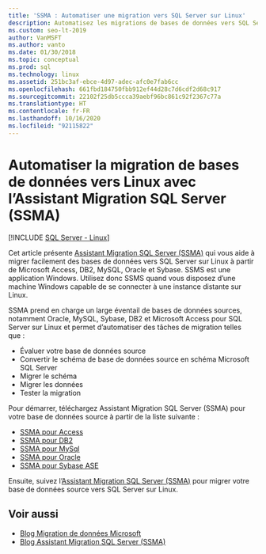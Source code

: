 ```yaml
---
title: 'SSMA : Automatiser une migration vers SQL Server sur Linux'
description: Automatisez les migrations de bases de données vers SQL Server sur Linux à l’aide de l’Assistant Migration SQL Server (SSMA, SQL Server Migration Assistant) pour Microsoft Access, DB2, MySQL, Oracle et Sybase.
ms.custom: seo-lt-2019
author: VanMSFT
ms.author: vanto
ms.date: 01/30/2018
ms.topic: conceptual
ms.prod: sql
ms.technology: linux
ms.assetid: 251bc3af-ebce-4d97-adec-afc0e7fab6cc
ms.openlocfilehash: 661fbd184750fbb912ef44d28c7d6cdf2d68c917
ms.sourcegitcommit: 22102f25db5ccca39aebf96bc861c92f2367c77a
ms.translationtype: HT
ms.contentlocale: fr-FR
ms.lasthandoff: 10/16/2020
ms.locfileid: "92115822"
---
```

# <a name="automate-database-migration-to-linux-with-the-sql-server-migration-assistant-ssma"></a>Automatiser la migration de bases de données vers Linux avec l’Assistant Migration SQL Server (SSMA)

[!INCLUDE [SQL Server - Linux](../includes/applies-to-version/sql-linux.md)]

Cet article présente [Assistant Migration SQL Server (SSMA)](../ssma/sql-server-migration-assistant.md) qui vous aide à migrer facilement des bases de données vers SQL Server sur Linux à partir de Microsoft Access, DB2, MySQL, Oracle et Sybase. SSMS est une application Windows. Utilisez donc SSMS quand vous disposez d’une machine Windows capable de se connecter à une instance distante sur Linux. 

SSMA prend en charge un large éventail de bases de données sources, notamment Oracle, MySQL, Sybase, DB2 et Microsoft Access pour SQL Server sur Linux et permet d’automatiser des tâches de migration telles que :

- Évaluer votre base de données source
- Convertir le schéma de base de données source en schéma Microsoft SQL Server
- Migrer le schéma
- Migrer les données
- Tester la migration

Pour démarrer, téléchargez Assistant Migration SQL Server (SSMA) pour votre base de données source à partir de la liste suivante :
- [SSMA pour Access](https://aka.ms/ssmaforaccess)
- [SSMA pour DB2](https://aka.ms/ssmafordb2)
- [SSMA pour MySql](https://aka.ms/ssmaformysql) 
- [SSMA pour Oracle](https://aka.ms/ssmafororacle)
- [SSMA pour Sybase ASE](https://aka.ms/ssmaforsybase) 

Ensuite, suivez l’[Assistant Migration SQL Server (SSMA)](../ssma/sql-server-migration-assistant.md) pour migrer votre base de données source vers SQL Server sur Linux.

## <a name="see-also"></a>Voir aussi
- [Blog Migration de données Microsoft](https://blogs.msdn.microsoft.com/datamigration)
- [Blog Assistant Migration SQL Server (SSMA)](/archive/blogs/ssma/)